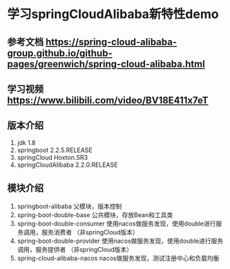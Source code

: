 # 学习springCloudAlibaba新特性demo

## 参考文档  https://spring-cloud-alibaba-group.github.io/github-pages/greenwich/spring-cloud-alibaba.html
## 学习视频 https://www.bilibili.com/video/BV18E411x7eT

## 版本介绍 
1. jdk 1.8
2. springboot 2.2.5.RELEASE
3. springCloud Hoxton.SR3
4. springCloudAlibaba 2.2.0.RELEASE

## 模块介绍
 1. springboot-alibaba 父模块，版本控制
 2. spring-boot-double-base 公共模块，存放Bean和工具类
 3. spring-boot-double-consumer 使用nacos做服务发现，使用double进行服务调用，服务消费者 （非springCloud版本）
 4. spring-boot-double-provider 使用nacos做服务发现，使用double进行服务调用，服务提供者 （非springCloud版本）
 5. spring-cloud-alibaba-nacos nacos做服务发现，测试注册中心和负载均衡